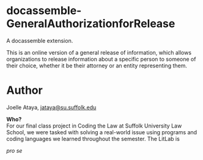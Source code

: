 # docassemble-GeneralAuthorizationforRelease
A docassemble extension.

This is an online version of a general release of information, which allows organizations to release information about a specific person to someone of their choice, whether it be their attorney or an entity representing them.

# Author
Joelle Ataya, jataya@su.suffolk.edu

<b>Who?</b><br>
For our final class project in Coding the Law at Suffolk University Law School, we were tasked with solving a real-world issue using programs and coding languages we learned throughout the semester. The LitLab is

*pro se*
